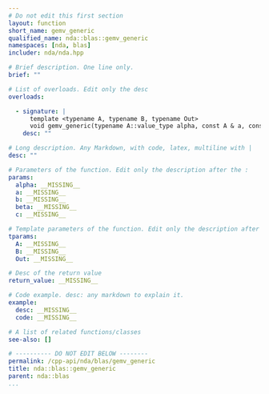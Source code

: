 ```yaml
---
# Do not edit this first section
layout: function
short_name: gemv_generic
qualified_name: nda::blas::gemv_generic
namespaces: [nda, blas]
includer: nda/nda.hpp

# Brief description. One line only.
brief: ""

# List of overloads. Edit only the desc
overloads:

  - signature: |
      template <typename A, typename B, typename Out>
      void gemv_generic(typename A::value_type alpha, const A & a, const B & b, typename A::value_type beta, Out & c)
    desc: ""

# Long description. Any Markdown, with code, latex, multiline with |
desc: ""

# Parameters of the function. Edit only the description after the :
params:
  alpha: __MISSING__
  a: __MISSING__
  b: __MISSING__
  beta: __MISSING__
  c: __MISSING__

# Template parameters of the function. Edit only the description after the :
tparams:
  A: __MISSING__
  B: __MISSING__
  Out: __MISSING__

# Desc of the return value
return_value: __MISSING__

# Code example. desc: any markdown to explain it.
example:
  desc: __MISSING__
  code: __MISSING__

# A list of related functions/classes
see-also: []

# ---------- DO NOT EDIT BELOW --------
permalink: /cpp-api/nda/blas/gemv_generic
title: nda::blas::gemv_generic
parent: nda::blas
...
```


